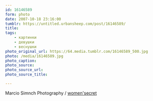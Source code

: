 ```yaml
---
id: 16146589
form: photo
date: 2007-10-18 23:16:00
tumblr: https://untitled.urbansheep.com/post/16146589/
title:
tags:
    - картинки
    - девушки
    - веснушки
photo_original_url: https://64.media.tumblr.com/16146589_500.jpg
photo: /media/16146589.jpg
photo_caption: 
photo_source:
photo_source_url:
photo_source_title:

---
```


<p>Marcio Simnch Photography / <a href="http://marciosimnch.com/womensecret/">women'secret</a></p>
